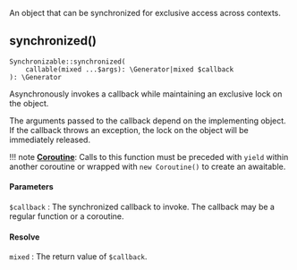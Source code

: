 An object that can be synchronized for exclusive access across contexts.


## synchronized()

    Synchronizable::synchronized(
        callable(mixed ...$args): \Generator|mixed $callback
    ): \Generator

Asynchronously invokes a callback while maintaining an exclusive lock on the object.

The arguments passed to the callback depend on the implementing object. If the callback throws an exception, the lock on the object will be immediately released.

!!! note
    [**Coroutine**](../../manual/coroutines.md): Calls to this function must be preceded with `yield` within another coroutine or wrapped with `new Coroutine()` to create an awaitable.

#### Parameters
`$callback`
:   The synchronized callback to invoke. The callback may be a regular function or a coroutine.

#### Resolve
`mixed`
:   The return value of `$callback`.
